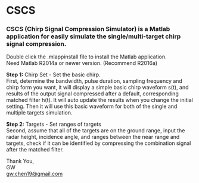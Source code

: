 # CSCS
### CSCS (Chirp Signal Compression Simulator) is a Matlab application for easily simulate the single/multi-target chirp signal compression.  

Double click the .mlappinstall file to install the Matlab application.  
Need Matlab R2014a or newer version. (Recommend R2016a)  

**Step 1:** Chirp Set - Set the basic chirp.  
First, determine the bandwidth, pulse duration, sampling frequency and chirp form you want, it will display a simple basic chirp waveform s(t), and results of the output signal compressed after a default, corresponding matched filter h(t). It will auto update the results when you change the initial setting. Then it will use this basic waveform for both of the single and multiple targets simulation.  

**Step 2:** Targets - Set ranges of targets  
Second, assume that all of the targets are on the ground range, input the radar height, incidence angle, and ranges between the near range and targets, check if it can be identified by compressing the combination signal after the matched filter.  

Thank You,  
GW  
gw.chen19@gmail.com  
